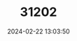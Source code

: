 ---
title: "31202"
category: "Syzygium travancoricum"
draft: false
date: 2024-02-22 13:03:50
languages:
  Malayalam: ["Vathamkollimaram", "Poriyal"]
---